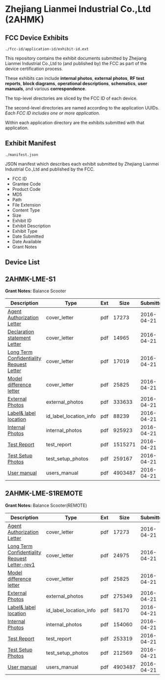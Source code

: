 # Zhejiang Lianmei Industrial Co.,Ltd (2AHMK)
## FCC Device Exhibits

```
./fcc-id/application-id/exhibit-id.ext
```

This repository contains the exhibit documents submitted by Zhejiang Lianmei Industrial Co.,Ltd to (and published by) the FCC as part of the device certification process.

These exhibits can include **internal photos**, **external photos**, **RF test reports**, **block diagrams**, **operational descriptions**, **schematics**, **user manuals**, and various **correspondence**.

The top-level directories are sliced by the FCC ID of each device.

The second-level directories are named according to the application UUIDs. *Each FCC ID includes one or more application.*

Within each application directory are the exhibits submitted with that application. 

## Exhibit Manifest

```
./manifest.json
```

JSON manifest which describes each exhibit submitted by Zhejiang Lianmei Industrial Co.,Ltd and published by the FCC.

- FCC ID
- Grantee Code
- Product Code
- MD5
- Path
- File Extension
- Content Type
- Size
- Exhibit ID
- Exhibit Description
- Exhibit Type
- Date Submitted
- Date Available
- Grant Notes

## Device List
## 2AHMK-LME-S1
**Grant Notes:** Balance Scooter

| Description | Type | Ext | Size | Submitted | Available |
| ----------- | ---- | --- | ---- | --------- | --------- |
| [Agent Authorization Letter](2AHMK-LME-S1/df59a69ce72de3b00e4878108e9e6a5e/2965444.pdf) | cover_letter | pdf | 17273 | 2016-04-21 | 2016-04-21 |
| [Declaration statement Letter](2AHMK-LME-S1/df59a69ce72de3b00e4878108e9e6a5e/2965446.pdf) | cover_letter | pdf | 14965 | 2016-04-21 | 2016-04-21 |
| [Long Term Confidentiality Request Letter](2AHMK-LME-S1/df59a69ce72de3b00e4878108e9e6a5e/2965452.pdf) | cover_letter | pdf | 17019 | 2016-04-21 | 2016-04-21 |
| [Model difference letter](2AHMK-LME-S1/df59a69ce72de3b00e4878108e9e6a5e/2965453.pdf) | cover_letter | pdf | 25825 | 2016-04-21 | 2016-04-21 |
| [External Photos](2AHMK-LME-S1/df59a69ce72de3b00e4878108e9e6a5e/2965449.pdf) | external_photos | pdf | 333633 | 2016-04-21 | 2016-04-21 |
| [Label& label location](2AHMK-LME-S1/df59a69ce72de3b00e4878108e9e6a5e/2965447.pdf) | id_label_location_info | pdf | 88239 | 2016-04-21 | 2016-04-21 |
| [Internal Photos](2AHMK-LME-S1/df59a69ce72de3b00e4878108e9e6a5e/2965450.pdf) | internal_photos | pdf | 925923 | 2016-04-21 | 2016-04-21 |
| [Test Report](2AHMK-LME-S1/df59a69ce72de3b00e4878108e9e6a5e/2965448.pdf) | test_report | pdf | 1515271 | 2016-04-21 | 2016-04-21 |
| [Test Setup Photos](2AHMK-LME-S1/df59a69ce72de3b00e4878108e9e6a5e/2965451.pdf) | test_setup_photos | pdf | 259167 | 2016-04-21 | 2016-04-21 |
| [User manual](2AHMK-LME-S1/df59a69ce72de3b00e4878108e9e6a5e/2965456.pdf) | users_manual | pdf | 4903487 | 2016-04-21 | 2016-04-21 |
## 2AHMK-LME-S1REMOTE
**Grant Notes:** Balance Scooter(REMOTE)

| Description | Type | Ext | Size | Submitted | Available |
| ----------- | ---- | --- | ---- | --------- | --------- |
| [Agent Authorization Letter](2AHMK-LME-S1REMOTE/03f30b33f16bc2f669a9dd68491815b1/2965444.pdf) | cover_letter | pdf | 17273 | 2016-04-21 | 2016-04-21 |
| [Long Term Confidentiality Request Letter-rev1](2AHMK-LME-S1REMOTE/03f30b33f16bc2f669a9dd68491815b1/2965479.pdf) | cover_letter | pdf | 24975 | 2016-04-21 | 2016-04-21 |
| [Model difference letter](2AHMK-LME-S1REMOTE/03f30b33f16bc2f669a9dd68491815b1/2965453.pdf) | cover_letter | pdf | 25825 | 2016-04-21 | 2016-04-21 |
| [External Photos](2AHMK-LME-S1REMOTE/03f30b33f16bc2f669a9dd68491815b1/2965475.pdf) | external_photos | pdf | 275349 | 2016-04-21 | 2016-04-21 |
| [Label& label location](2AHMK-LME-S1REMOTE/03f30b33f16bc2f669a9dd68491815b1/2965474.pdf) | id_label_location_info | pdf | 58170 | 2016-04-21 | 2016-04-21 |
| [Internal Photos](2AHMK-LME-S1REMOTE/03f30b33f16bc2f669a9dd68491815b1/2965477.pdf) | internal_photos | pdf | 154060 | 2016-04-21 | 2016-04-21 |
| [Test Report](2AHMK-LME-S1REMOTE/03f30b33f16bc2f669a9dd68491815b1/2965476.pdf) | test_report | pdf | 253319 | 2016-04-21 | 2016-04-21 |
| [Test Setup Photos](2AHMK-LME-S1REMOTE/03f30b33f16bc2f669a9dd68491815b1/2965478.pdf) | test_setup_photos | pdf | 212569 | 2016-04-21 | 2016-04-21 |
| [User manual](2AHMK-LME-S1REMOTE/03f30b33f16bc2f669a9dd68491815b1/2965456.pdf) | users_manual | pdf | 4903487 | 2016-04-21 | 2016-04-21 |
